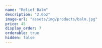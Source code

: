 ```yaml
---
name: "Relief Balm"
description: "2.0oz"
image-url: "assets/img/products/balm.jpg"
price: 45
display_order: 7
orderable: true
hidden: false
---
```

